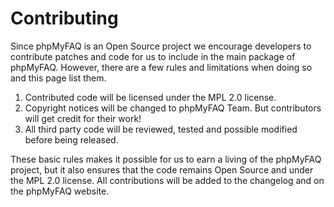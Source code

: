 # Contributing

Since phpMyFAQ is an Open Source project we encourage developers to contribute patches and code for us to include in the
main package of phpMyFAQ. However, there are a few rules and limitations when doing so and this page list them.

1. Contributed code will be licensed under the MPL 2.0 license.
2. Copyright notices will be changed to phpMyFAQ Team. But contributors will get credit for their work!
3. All third party code will be reviewed, tested and possible modified before being released.

These basic rules makes it possible for us to earn a living of the phpMyFAQ project, but it also ensures that the code
remains Open Source and under the MPL 2.0 license. All contributions will be added to the changelog and on the phpMyFAQ
website.
